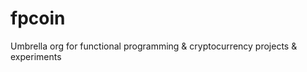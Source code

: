 fpcoin
======

Umbrella org for functional programming &amp; cryptocurrency projects &amp; experiments
